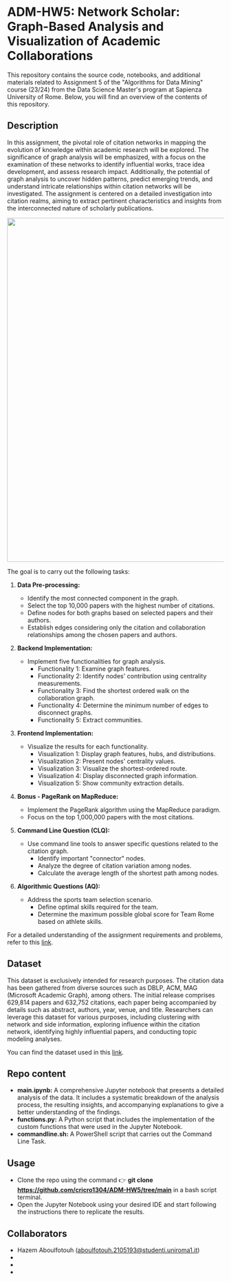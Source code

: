 # ADM-HW5: Network Scholar: Graph-Based Analysis and Visualization of Academic Collaborations
This repository contains the source code, notebooks, and additional materials related to Assignment 5 of the "Algorithms for Data Mining" course (23/24) from the Data Science Master's program at Sapienza University of Rome. Below, you will find an overview of the contents of this repository.


## Description

In this assignment, the pivotal role of citation networks in mapping the evolution of knowledge within academic research will be explored. The significance of graph analysis will be emphasized, with a focus on the examination of these networks to identify influential works, trace idea development, and assess research impact. Additionally, the potential of graph analysis to uncover hidden patterns, predict emerging trends, and understand intricate relationships within citation networks will be investigated. The assignment is centered on a detailed investigation into citation realms, aiming to extract pertinent characteristics and insights from the interconnected nature of scholarly publications.

<p align="center">
<img src="https://filelist.tudelft.nl/Library/Themaportalen/Research%20Analytics/C12.png" width = 800>
</p>

The goal is to carry out the following tasks:

1. **Data Pre-processing:**
   - Identify the most connected component in the graph.
   - Select the top 10,000 papers with the highest number of citations.
   - Define nodes for both graphs based on selected papers and their authors.
   - Establish edges considering only the citation and collaboration relationships among the chosen papers and authors.

2. **Backend Implementation:**
   - Implement five functionalities for graph analysis.
     - Functionality 1: Examine graph features.
     - Functionality 2: Identify nodes' contribution using centrality measurements.
     - Functionality 3: Find the shortest ordered walk on the collaboration graph.
     - Functionality 4: Determine the minimum number of edges to disconnect graphs.
     - Functionality 5: Extract communities.

3. **Frontend Implementation:**
   - Visualize the results for each functionality.
     - Visualization 1: Display graph features, hubs, and distributions.
     - Visualization 2: Present nodes' centrality values.
     - Visualization 3: Visualize the shortest-ordered route.
     - Visualization 4: Display disconnected graph information.
     - Visualization 5: Show community extraction details.

4. **Bonus - PageRank on MapReduce:**
   - Implement the PageRank algorithm using the MapReduce paradigm.
   - Focus on the top 1,000,000 papers with the most citations.

5. **Command Line Question (CLQ):**
   - Use command line tools to answer specific questions related to the citation graph.
     - Identify important "connector" nodes.
     - Analyze the degree of citation variation among nodes.
     - Calculate the average length of the shortest path among nodes.

6. **Algorithmic Questions (AQ):**
   - Address the sports team selection scenario.
     - Define optimal skills required for the team.
     - Determine the maximum possible global score for Team Rome based on athlete skills.

For a detailed understanding of the assignment requirements and problems, refer to this [link](https://github.com/Sapienza-University-Rome/ADM/tree/master/2023/Homework_5).

## Dataset

This dataset is exclusively intended for research purposes. The citation data has been gathered from diverse sources such as DBLP, ACM, MAG (Microsoft Academic Graph), among others. The initial release comprises 629,814 papers and 632,752 citations, each paper being accompanied by details such as abstract, authors, year, venue, and title. Researchers can leverage this dataset for various purposes, including clustering with network and side information, exploring influence within the citation network, identifying highly influential papers, and conducting topic modeling analyses.

You can find the dataset used in this [link](https://www.kaggle.com/datasets/mathurinache/citation-network-dataset).

## Repo content

- **main.ipynb:** A comprehensive Jupyter notebook that presents a detailed analysis of the data. It includes a systematic breakdown of the analysis process, the resulting insights, and accompanying explanations to give a better understanding of the findings.
- **functions.py:** A Python script that includes the implementation of the custom functions that were used in the Jupyter Notebook.
- **commandline.sh:** A PowerShell script that carries out the Command Line Task.


## Usage
- Clone the repo using the command 👉 **git clone https://github.com/cricro1304/ADM-HW5/tree/main** in a bash script terminal.
- Open the Jupyter Notebook using your desired IDE and start following the instructions there to replicate the results.

## Collaborators
- Hazem Aboulfotouh (aboulfotouh.2105193@studenti.uniroma1.it)
- 
- 
- 


